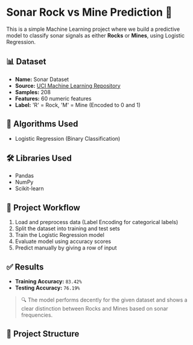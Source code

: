 # Sonar Rock vs Mine Prediction 🎯

This is a simple Machine Learning project where we build a predictive model to classify sonar signals as either **Rocks** or **Mines**, using Logistic Regression.

## 📊 Dataset

- **Name:** Sonar Dataset  
- **Source:** [UCI Machine Learning Repository](https://archive.ics.uci.edu/ml/datasets/connectionist+bench+(sonar,+mines+vs.+rocks))  
- **Samples:** 208  
- **Features:** 60 numeric features  
- **Label:** 'R' = Rock, 'M' = Mine (Encoded to 0 and 1)

## 🧠 Algorithms Used

- Logistic Regression (Binary Classification)

## 🛠️ Libraries Used

- Pandas
- NumPy
- Scikit-learn

## 📌 Project Workflow

1. Load and preprocess data (Label Encoding for categorical labels)
2. Split the dataset into training and test sets
3. Train the Logistic Regression model
4. Evaluate model using accuracy scores
5. Predict manually by giving a row of input

## ✅ Results

- **Training Accuracy:** `83.42%`
- **Testing Accuracy:** `76.19%`

> 🔍 The model performs decently for the given dataset and shows a clear distinction between Rocks and Mines based on sonar frequencies.

## 📂 Project Structure

